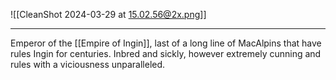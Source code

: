 ![[CleanShot 2024-03-29 at 15.02.56@2x.png]]

---

Emperor of the [[Empire of Ingin]], last of a long line of MacAlpins that have rules Ingin for centuries. Inbred and sickly, however extremely cunning and rules with a viciousness unparalleled. 